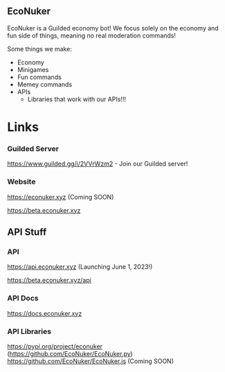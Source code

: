 ## EcoNuker

EcoNuker is a Guilded economy bot! We focus solely on the economy and fun side of things, meaning no real moderation commands!

Some things we make:
- Economy
- Minigames
- Fun commands
- Memey commands
- APIs
    - Libraries that work with our APIs!!!

# Links
### Guilded Server
https://www.guilded.gg/i/2VVrWzm2 - Join our Guilded server!

### Website
https://econuker.xyz (Coming SOON)

https://beta.econuker.xyz

## API Stuff
### API
https://api.econuker.xyz (Launching June 1, 2023!)

https://beta.econuker.xyz/api

### API Docs
https://docs.econuker.xyz

### API Libraries
https://pypi.org/project/econuker (https://github.com/EcoNuker/EcoNuker.py)
https://github.com/EcoNuker/EcoNuker.js (Coming SOON)
